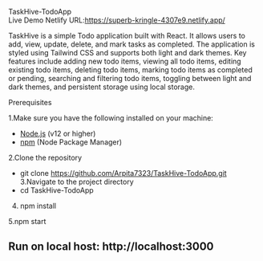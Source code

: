 TaskHive-TodoApp<br>
Live Demo Netlify URL:https://superb-kringle-4307e9.netlify.app/<br>



TaskHive is a simple Todo application built with React. It allows users to add, view, update, delete, and mark tasks as completed. The application is styled using Tailwind CSS and supports both light and dark themes. Key features include adding new todo items, viewing all todo items, editing existing todo items, deleting todo items, marking todo items as completed or pending, searching and filtering todo items, toggling between light and dark themes, and persistent storage using local storage.

Prerequisites<br>

1.Make sure you have the following installed on your machine:<br>

- [Node.js](https://nodejs.org/) (v12 or higher)<br>
- [npm](https://www.npmjs.com/) (Node Package Manager)<br>

2.Clone the repository<br>
-  git clone https://github.com/Arpita7323/TaskHive-TodoApp.git<br>
3.Navigate to the project directory<br>
-  cd TaskHive-TodoApp<br>

4. npm install<br>

5.npm start<br>

## Run on local host:  http://localhost:3000 








 
 
